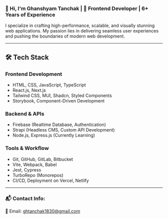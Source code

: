 ### 👋 Hi, I'm Ghanshyam Tanchak | 🚀 Frontend Developer | 6+ Years of Experience

I specialize in crafting high-performance, scalable, and visually stunning web applications. My passion lies in delivering seamless user experiences and pushing the boundaries of modern web development.

---

## 🛠️  Tech Stack

### **Frontend Development**
- HTML, CSS, JavaScript, TypeScript
- React.js, Next.js
- Tailwind CSS, MUI, Shadcn, Styled Components
- Storybook, Component-Driven Development

### **Backend & APIs**
- Firebase (Realtime Database, Authentication)
- Strapi (Headless CMS, Custom API Development)
- Node.js, Express.js (Currently Learning)

### **Tools & Workflow**
- Git, GitHub, GitLab, Bitbucket
- Vite, Webpack, Babel
- Jest, Cypress
- TurboRepo (Monorepos)
- CI/CD, Deployment on Vercel, Netlify

---
<h3>📬 Contact Info:</h3>
📧 Email: <a href="mailto:ghtanchak1830@gmail.com" target="_blank">ghtanchak1830@gmail.com</a> <br />
